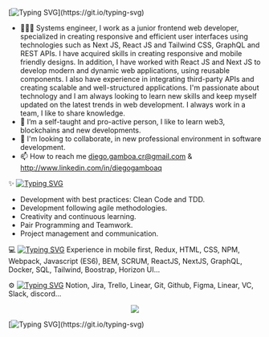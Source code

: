 [![Typing SVG](https://readme-typing-svg.demolab.com?font=&weight=700&size=25&pause=10000&color=10AA00F2&multiline=true&width=535&lines=I'm+Diego+Gamboa+from+Costa+Rica!)](https://git.io/typing-svg)



- 🧑🏽‍💻 Systems engineer, I work as a junior frontend web developer, specialized in creating responsive and efficient user interfaces using technologies such as Next JS, React JS and Tailwind CSS, GraphQL and REST APIs. I have acquired skills in creating responsive and mobile friendly designs. In addition, I have worked with React JS and Next JS to develop modern and dynamic web applications, using reusable components.
I also have experience in integrating third-party APIs and creating scalable and well-structured applications.
I'm passionate about technology and I am always looking to learn new skills and keep myself updated on the latest trends in web development. I always work in a team, I like to share knowledge.
- 🌱 I’m a self-taught and pro-active person, I like to learn web3, blockchains and new developments.
- 💞️ I'm looking to collaborate, in new professional environment in software development.
- 📫 How to reach me diego.gamboa.cr@gmail.com & http://www.linkedin.com/in/diegogamboaq

✨
[![Typing SVG](https://readme-typing-svg.demolab.com?font=&weight=700&size=15&pause=5000&color=FFF915F2&multiline=true&width=535&lines=Skills)](https://git.io/typing-svg)
- Development with best practices: Clean Code and TDD.
- Development following agile methodologies.
- Creativity and continuous learning.
- Pair Programming and Teamwork.
- Project management and communication.

💻 
[![Typing SVG](https://readme-typing-svg.demolab.com?font=&weight=700&size=15&pause=10000&color=FFF915F2&multiline=true&width=535&lines=Technologies)](https://git.io/typing-svg)
Experience in mobile first, Redux, HTML, CSS, NPM, Webpack, Javascript (ES6), BEM, SCRUM,  ReactJS, NextJS, GraphQL, Docker, SQL, Tailwind, Boostrap, Horizon UI...

⚙️ 
[![Typing SVG](https://readme-typing-svg.demolab.com?font=&weight=700&size=15&pause=10000&color=FFF915F2&multiline=true&width=535&lines=Tools)](https://git.io/typing-svg)
Notion, Jira, Trello, Linear, Git, Github, Figma, Linear, VC, Slack, discord...

<p align="center">
  <a href="https://skillicons.dev">
    <img src="https://skillicons.dev/icons?i=nextjs,nodejs,react,js,postman,graphql,html,css,ts,tailwind,git,github,figma" />
  </a>
</p>

[![Typing SVG](https://readme-typing-svg.demolab.com?font=&weight=700&size=25&pause=10000&color=10AA00F2&multiline=true&width=535&lines=Hello%2C+Nice+to+see+you!)](https://git.io/typing-svg)
<!---
djgqcr/djgqcr ✨ ✨ 
👋 Hi, I’m Diego Gamboa, @diegogqcr 
--->
